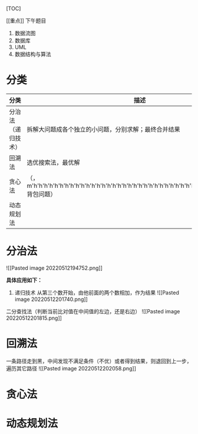 [TOC]

[[重点]] 下午题目
1. 数据流图
2. 数据库
3. UML
4. 数据结构与算法

# 分类
| 分类       | 描述 |
| ---------- | ---- |
| 分治法（递归技术）     | 拆解大问题成各个独立的小问题，分别求解；最终合并结果     |
| 回溯法     | 选优搜索法，最优解     |
| 贪心法     | （，m'h'h'h'h'h'h'h'h'h'h'h'h'h'h'h'h'h'h'h'h'h'h'h'h'h'h'h'h'h'h'h'h'h'h'h'h'h'h'h'h'h'h背包问题）     |
| 动态规划法 |      |

# 分治法
![[Pasted image 20220512194752.png]]

**具体应用如下：**
1. 递归技术
从第三个数开始，由他前面的两个数相加，作为结果
![[Pasted image 20220512201740.png]]

二分查找法（判断当前比对值在中间值的左边，还是右边）
![[Pasted image 20220512201815.png]]

# 回溯法
一条路径走到黑，中间发现不满足条件（不优）或者得到结果，则退回到上一步，遍历其它路径
![[Pasted image 20220512202058.png]]


# 贪心法


# 动态规划法